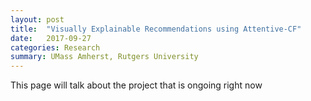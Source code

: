 ```yaml
---
layout: post
title:  "Visually Explainable Recommendations using Attentive-CF"
date:   2017-09-27
categories: Research
summary: UMass Amherst, Rutgers University
---
```

This page will talk about the project that is ongoing right now
